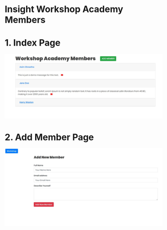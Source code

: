 <h1>Insight Workshop Academy Members</h1>

# 1. Index Page
![](images/index.jpg)

# 2. Add Member Page
![](images/add_member.jpg)


